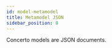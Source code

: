 ```yaml
---
id: model-metamodel
title: Metamodel JSON
sidebar_position: 8
---
```


Concerto models are JSON documents.